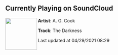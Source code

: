 ## Currently Playing on SoundCloud

[<img align="left" width="100" src="https://i1.sndcdn.com/artworks-sY4K2jjx04hl-0-t500x500.jpg">](https://soundcloud.com/agcook/the-darkness-remix-feat-hannah)

**Artist**: A. G. Cook 

**Track**: The Darkness

Last updated at 04/29/2021 08:29
